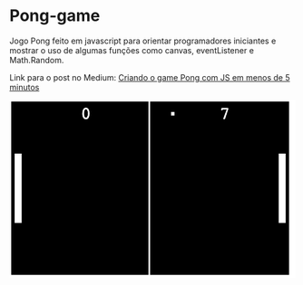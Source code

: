 ﻿# Pong-game

Jogo Pong feito em javascript para orientar programadores iniciantes e mostrar o uso de algumas funções como canvas, eventListener e Math.Random.

Link para o post no Medium: [Criando o game Pong com JS em menos de 5 minutos](criando-o-game-pong-com-js-em-menos-de-5-minutos-554d8a97a68d)

![gameScreen](./gamescreen.png)
